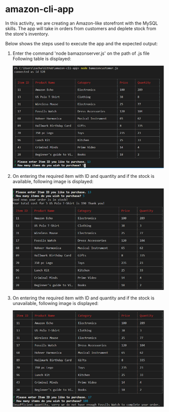 # amazon-cli-app

In this activity, we are creating an Amazon-like storefront with the MySQL skills. The app will take in orders from customers and deplete stock from the store's inventory. 

Below shows the steps used to execute the app and the expected output:

1. Enter the command 'node bamazonserver.js' on the path of .js file
    Following table is displayed:

    <img src="/screenshot/Initial.png">

2. On entering the required item with ID and quantity and if the stock is available, following image is displayed:   

    <img src="/screenshot/stockAvailable.png">

3. On entering the required item with ID and quantity and if the stock is unavailable, following image is displayed:  

    <img src="/screenshot/stockUnavailable.png">